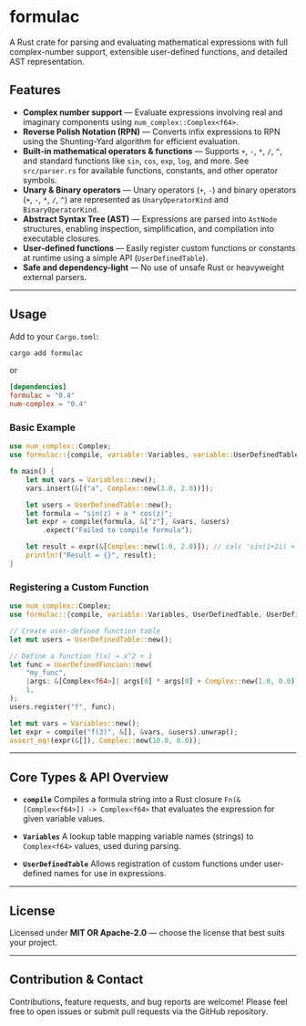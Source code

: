 # formulac

A Rust crate for parsing and evaluating mathematical expressions with full complex-number support, extensible user-defined functions, and detailed AST representation.

## Features

- **Complex number support** — Evaluate expressions involving real and imaginary components using `num_complex::Complex<f64>`.
- **Reverse Polish Notation (RPN)** — Converts infix expressions to RPN using the Shunting-Yard algorithm for efficient evaluation.
- **Built-in mathematical operators & functions** — Supports `+`, `-`, `*`, `/`, `^`, and standard functions like `sin`, `cos`, `exp`, `log`, and more.
  See `src/parser.rs` for available functions, constants, and other operator symbols.
- **Unary & Binary operators** — Unary operators (`+`, `-`) and binary operators (`+`, `-`, `*`, `/`, `^`) are represented as `UnaryOperatorKind` and `BinaryOperatorKind`.
- **Abstract Syntax Tree (AST)** — Expressions are parsed into `AstNode` structures, enabling inspection, simplification, and compilation into executable closures.
- **User-defined functions** — Easily register custom functions or constants at runtime using a simple API (`UserDefinedTable`).
- **Safe and dependency-light** — No use of unsafe Rust or heavyweight external parsers.

---

## Usage

Add to your `Cargo.toml`:

```bash
cargo add formulac
```

or

```toml
[dependencies]
formulac = "0.4"
num-complex = "0.4"
```

### Basic Example

```rust
use num_complex::Complex;
use formulac::{compile, variable::Variables, variable::UserDefinedTable};

fn main() {
    let mut vars = Variables::new();
    vars.insert(&[("a", Complex::new(3.0, 2.0))]);

    let users = UserDefinedTable::new();
    let formula = "sin(z) + a * cos(z)";
    let expr = compile(formula, &["z"], &vars, &users)
        .expect("Failed to compile formula");

    let result = expr(&[Complex::new(1.0, 2.0)]); // calc 'sin(1+2i) + (3+2i) * cos(1+2i)'
    println!("Result = {}", result);
}
```

### Registering a Custom Function

```rust
use num_complex::Complex;
use formulac::{compile, variable::Variables, UserDefinedTable, UserDefinedFunction};

// Create user-defined function table
let mut users = UserDefinedTable::new();

// Define a function f(x) = x^2 + 1
let func = UserDefinedFuncion::new(
    "my_func",
    |args: &[Complex<f64>]| args[0] * args[0] + Complex::new(1.0, 0.0),
    1,
);
users.register("f", func);

let mut vars = Variables::new();
let expr = compile("f(3)", &[], &vars, &users).unwrap();
assert_eq!(expr(&[]), Complex::new(10.0, 0.0));
```

---

## Core Types & API Overview

- **`compile`**
  Compiles a formula string into a Rust closure `Fn(&[Complex<f64>]) -> Complex<f64>` that evaluates the expression for given variable values.

- **`Variables`**
  A lookup table mapping variable names (strings) to `Complex<f64>` values, used during parsing.

- **`UserDefinedTable`**
  Allows registration of custom functions under user-defined names for use in expressions.

---

## License

Licensed under **MIT OR Apache-2.0** — choose the license that best suits your project.

---

## Contribution & Contact

Contributions, feature requests, and bug reports are welcome!
Please feel free to open issues or submit pull requests via the GitHub repository.
